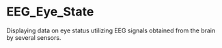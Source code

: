 # EEG_Eye_State

Displaying data on eye status utilizing EEG signals obtained from the brain by several sensors.
